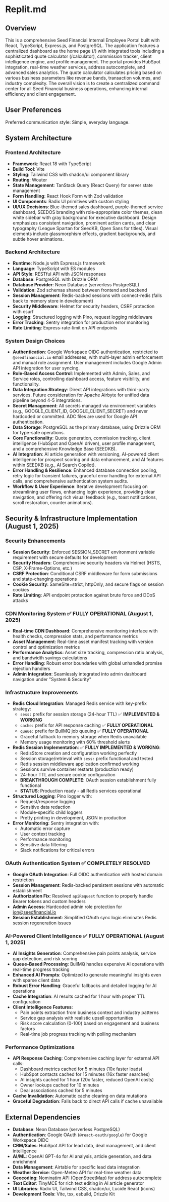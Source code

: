 # Replit.md

## Overview

This is a comprehensive Seed Financial Internal Employee Portal built with React, TypeScript, Express.js, and PostgreSQL. The application features a centralized dashboard as the home page (/) with integrated tools including a sophisticated quote calculator (/calculator), commission tracker, client intelligence engine, and profile management. The portal provides HubSpot integration, real-time weather services, address autocomplete, and advanced sales analytics. The quote calculator calculates pricing based on various business parameters like revenue bands, transaction volumes, and industry complexity. The overall vision is to create a centralized command center for all Seed Financial business operations, enhancing internal efficiency and client engagement.

## User Preferences

Preferred communication style: Simple, everyday language.

## System Architecture

### Frontend Architecture
- **Framework**: React 18 with TypeScript
- **Build Tool**: Vite
- **Styling**: Tailwind CSS with shadcn/ui component library
- **Routing**: Wouter
- **State Management**: TanStack Query (React Query) for server state management
- **Form Handling**: React Hook Form with Zod validation
- **UI Components**: Radix UI primitives with custom styling
- **UI/UX Decisions**: Blue-themed sales dashboard, purple-themed service dashboard, SEEDOS branding with role-appropriate color themes, clean white sidebar with gray background for executive dashboard. Design emphasizes consistent navigation, prominent action cards, and clear typography (League Spartan for SeedKB, Open Sans for titles). Visual elements include glassmorphism effects, gradient backgrounds, and subtle hover animations.

### Backend Architecture
- **Runtime**: Node.js with Express.js framework
- **Language**: TypeScript with ES modules
- **API Style**: RESTful API with JSON responses
- **Database**: PostgreSQL with Drizzle ORM
- **Database Provider**: Neon Database (serverless PostgreSQL)
- **Validation**: Zod schemas shared between frontend and backend
- **Session Management**: Redis-backed sessions with connect-redis (falls back to memory store in development)
- **Security Middleware**: Helmet for security headers, CSRF protection with csurf
- **Logging**: Structured logging with Pino, request logging middleware
- **Error Tracking**: Sentry integration for production error monitoring
- **Rate Limiting**: Express-rate-limit on API endpoints

### System Design Choices
- **Authentication**: Google Workspace OIDC authentication, restricted to `@seedfinancial.io` email addresses, with multi-layer admin enforcement and manual role assignment. User management includes Google Admin API integration for user syncing.
- **Role-Based Access Control**: Implemented with Admin, Sales, and Service roles, controlling dashboard access, feature visibility, and functionality.
- **Data Integration Strategy**: Direct API integrations with third-party services. Future consideration for Apache Airbyte for unified data pipeline beyond 4-5 integrations.
- **Secret Management**: All secrets managed via environment variables (e.g., GOOGLE_CLIENT_ID, GOOGLE_CLIENT_SECRET) and never hardcoded or committed. ADC files are used for Google API authentication.
- **Data Storage**: PostgreSQL as the primary database, using Drizzle ORM for type-safe operations.
- **Core Functionality**: Quote generation, commission tracking, client intelligence (HubSpot and OpenAI driven), user profile management, and a comprehensive Knowledge Base (SEEDKB).
- **AI Integration**: AI article generation with versioning, AI-powered client intelligence for prospect scoring and data enhancement, and AI features within SEEDKB (e.g., AI Search Copilot).
- **Error Handling & Resilience**: Enhanced database connection pooling, retry logic for transient failures, graceful error handling for external API calls, and comprehensive authentication system audits.
- **Workflow & User Experience**: Iterative development focusing on streamlining user flows, enhancing login experience, providing clear navigation, and offering rich visual feedback (e.g., toast notifications, scroll restoration, counter animations).

## Security & Infrastructure Implementation (August 1, 2025)

### Security Enhancements
- **Session Security**: Enforced SESSION_SECRET environment variable requirement with secure defaults for development
- **Security Headers**: Comprehensive security headers via Helmet (HSTS, CSP, X-Frame-Options, etc.)
- **CSRF Protection**: Conditional CSRF middleware for form submissions and state-changing operations
- **Cookie Security**: SameSite=strict, httpOnly, and secure flags on session cookies
- **Rate Limiting**: API endpoint protection against brute force and DDoS attacks

### CDN Monitoring System ✅ **FULLY OPERATIONAL** (August 1, 2025)
- **Real-time CDN Dashboard**: Comprehensive monitoring interface with health checks, compression stats, and performance metrics
- **Asset Management**: Real-time asset manifest tracking with version control and optimization metrics
- **Performance Analytics**: Asset size tracking, compression ratio analysis, and bandwidth savings calculations
- **Error Handling**: Robust error boundaries with global unhandled promise rejection handlers
- **Admin Integration**: Seamlessly integrated into admin dashboard navigation under "System & Security"

### Infrastructure Improvements
- **Redis Cloud Integration**: Managed Redis service with key-prefix strategy:
  - `sess:` prefix for session storage (24-hour TTL) ✅ **IMPLEMENTED & WORKING**
  - `cache:` prefix for API response caching ✅ **FULLY OPERATIONAL**
  - `queue:` prefix for BullMQ job queuing ✅ **FULLY OPERATIONAL**
  - Graceful fallback to memory storage when Redis unavailable
  - Memory usage monitoring with 60% threshold alerts
- **Redis Session Implementation**: ✅ **FULLY IMPLEMENTED & WORKING**:
  - RedisStore creation and configuration working perfectly
  - Session storage/retrieval with `sess:` prefix functional and tested
  - Redis session middleware application confirmed working
  - Sessions survive container restarts (production ready)
  - 24-hour TTL and secure cookie configuration
  - **BREAKTHROUGH COMPLETE**: OAuth session establishment fully functional
  - **STATUS**: Production ready - all Redis services operational
- **Structured Logging**: Pino logger with:
  - Request/response logging
  - Sensitive data redaction
  - Module-specific child loggers
  - Pretty printing in development, JSON in production
- **Error Monitoring**: Sentry integration with:
  - Automatic error capture
  - User context tracking
  - Performance monitoring
  - Sensitive data filtering
  - Slack notifications for critical errors

### OAuth Authentication System ✅ **COMPLETELY RESOLVED**
- **Google OAuth Integration**: Full OIDC authentication with hosted domain restriction
- **Session Management**: Redis-backed persistent sessions with automatic establishment
- **Authorization Fix**: Resolved `apiRequest` function to properly handle Bearer tokens and custom headers
- **Admin Access**: Hardcoded admin role protection for jon@seedfinancial.io
- **Session Establishment**: Simplified OAuth sync logic eliminates Redis session regeneration issues

### AI-Powered Client Intelligence ✅ **FULLY OPERATIONAL** (August 1, 2025)
- **AI Insights Generation**: Comprehensive pain points analysis, service gap detection, and risk scoring
- **Queue-Based Processing**: BullMQ handles expensive AI operations with real-time progress tracking
- **Enhanced AI Prompts**: Optimized to generate meaningful insights even with sparse client data
- **Robust Error Handling**: Graceful fallbacks and detailed logging for AI operations
- **Cache Integration**: AI results cached for 1 hour with proper TTL configuration
- **Client Intelligence Features**:
  - Pain points extraction from business context and industry patterns
  - Service gap analysis with realistic upsell opportunities
  - Risk score calculation (0-100) based on engagement and business factors
  - Real-time job progress tracking with polling mechanism

### Performance Optimizations
- **API Response Caching**: Comprehensive caching layer for external API calls:
  - Dashboard metrics cached for 5 minutes (10x faster loads)
  - HubSpot contacts cached for 15 minutes (16x faster searches)
  - AI insights cached for 1 hour (20x faster, reduced OpenAI costs)
  - Owner lookups cached for 10 minutes
  - Deal associations cached for 5 minutes
- **Cache Invalidation**: Automatic cache clearing on data mutations
- **Graceful Degradation**: Falls back to direct API calls if cache unavailable

## External Dependencies

- **Database**: Neon Database (serverless PostgreSQL)
- **Authentication**: Google OAuth (`@react-oauth/google`) for Google Workspace OIDC
- **CRM/Sales**: HubSpot API for lead data, deal management, and client intelligence
- **AI/ML**: OpenAI GPT-4o for AI analysis, article generation, and data enrichment
- **Data Management**: Airtable for specific lead data integration
- **Weather Service**: Open-Meteo API for real-time weather data
- **Geocoding**: Nominatim API (OpenStreetMap) for address autocomplete
- **Text Editor**: TinyMCE for rich text editing in AI article generator
- **UI Libraries**: Radix UI, Tailwind CSS, shadcn/ui, Lucide React (icons)
- **Development Tools**: Vite, tsx, esbuild, Drizzle Kit
